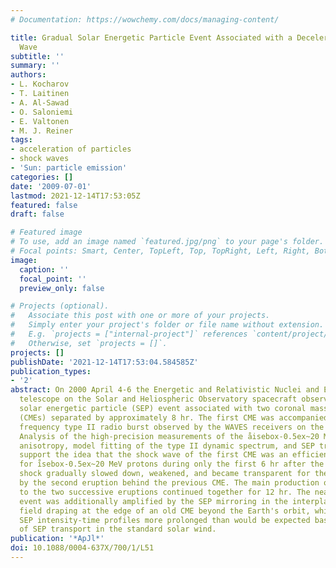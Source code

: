 ```yaml
---
# Documentation: https://wowchemy.com/docs/managing-content/

title: Gradual Solar Energetic Particle Event Associated with a Decelerating Shock
  Wave
subtitle: ''
summary: ''
authors:
- L. Kocharov
- T. Laitinen
- A. Al-Sawad
- O. Saloniemi
- E. Valtonen
- M. J. Reiner
tags:
- acceleration of particles
- shock waves
- 'Sun: particle emission'
categories: []
date: '2009-07-01'
lastmod: 2021-12-14T17:53:05Z
featured: false
draft: false

# Featured image
# To use, add an image named `featured.jpg/png` to your page's folder.
# Focal points: Smart, Center, TopLeft, Top, TopRight, Left, Right, BottomLeft, Bottom, BottomRight.
image:
  caption: ''
  focal_point: ''
  preview_only: false

# Projects (optional).
#   Associate this post with one or more of your projects.
#   Simply enter your project's folder or file name without extension.
#   E.g. `projects = ["internal-project"]` references `content/project/deep-learning/index.md`.
#   Otherwise, set `projects = []`.
projects: []
publishDate: '2021-12-14T17:53:04.584585Z'
publication_types:
- '2'
abstract: On 2000 April 4-6 the Energetic and Relativistic Nuclei and Electron particle
  telescope on the Solar and Heliospheric Observatory spacecraft observed a major
  solar energetic particle (SEP) event associated with two coronal mass ejections
  (CMEs) separated by approximately 8 hr. The first CME was accompanied by a low-
  frequency type II radio burst observed by the WAVES receivers on the Wind spacecraft.
  Analysis of the high-precision measurements of the åisebox-0.5ex~20 MeV proton flux
  anisotropy, model fitting of the type II dynamic spectrum, and SEP transport modeling
  support the idea that the shock wave of the first CME was an efficient accelerator
  for i̊sebox-0.5ex~20 MeV protons during only the first 6 hr after the launch. This
  shock gradually slowed down, weakened, and became transparent for the protons produced
  by the second eruption behind the previous CME. The main production of SEPs due
  to the two successive eruptions continued together for 12 hr. The near-Earth SEP
  event was additionally amplified by the SEP mirroring in the interplanetary magnetic
  field draping at the edge of an old CME beyond the Earth's orbit, which made the
  SEP intensity-time profiles more prolonged than would be expected based on the assumption
  of SEP transport in the standard solar wind.
publication: '*ApJl*'
doi: 10.1088/0004-637X/700/1/L51
---
```

